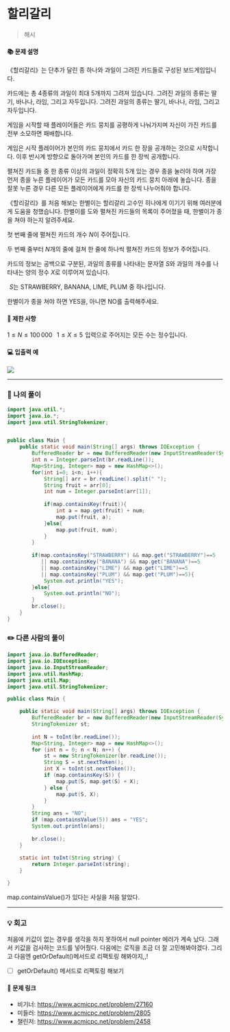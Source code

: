 # 할리갈리
> 해시

#### 📚 문제 설명
《할리갈리》는 단추가 달린 종 하나와 과일이 그려진 카드들로 구성된 보드게임입니다.

카드에는 총 $4$종류의 과일이 최대 $5$개까지 그려져 있습니다. 그려진 과일의 종류는 딸기, 바나나, 라임, 그리고 자두입니다. 그려진 과일의 종류는 딸기, 바나나, 라임, 그리고 자두입니다.

게임을 시작할 때 플레이어들은 카드 뭉치를 공평하게 나눠가지며 자신이 가진 카드를 전부 소모하면 패배합니다.

게임은 시작 플레이어가 본인의 카드 뭉치에서 카드 한 장을 공개하는 것으로 시작합니다. 이후 반시계 방향으로 돌아가며 본인의 카드를 한 장씩 공개합니다.

펼쳐진 카드들 중 한 종류 이상의 과일이 정확히 
$5$개 있는 경우 종을 눌러야 하며 가장 먼저 종을 누른 플레이어가 모든 카드를 모아 자신의 카드 뭉치 아래에 놓습니다. 종을 잘못 누른 경우 다른 모든 플레이어에게 카드를 한 장씩 나누어줘야 합니다.

《할리갈리》를 처음 해보는 한별이는 할리갈리 고수인 히나에게 이기기 위해 여러분에게 도움을 청했습니다. 한별이를 도와 펼쳐진 카드들의 목록이 주어졌을 때, 한별이가 종을 쳐야 하는지 알려주세요.

첫 번째 줄에 펼쳐진 카드의 개수 
$N$이 주어집니다.

두 번째 줄부터 
$N$개의 줄에 걸쳐 한 줄에 하나씩 펼쳐진 카드의 정보가 주어집니다.

카드의 정보는 공백으로 구분된, 과일의 종류를 나타내는 문자열 
$S$와 과일의 개수를 나타내는 양의 정수 
$X$로 이루어져 있습니다.

 
$S$는 STRAWBERRY, BANANA, LIME, PLUM 중 하나입니다.

한별이가 종을 쳐야 하면 YES을, 아니면 NO를 출력해주세요.



#### 📌 제한 사항 
$1 \le N \le 100\,000$ 
 
$1 \le X \le 5$ 
입력으로 주어지는 모든 수는 정수입니다.


#### 💻 입출력 예
![](https://velog.velcdn.com/images/uunew/post/e989fa82-208e-4e39-ae87-927e458d6cc3/image.png)


---
### 📝 나의 풀이
```java
import java.util.*;
import java.io.*;
import java.util.StringTokenizer;


public class Main {
    public static void main(String[] args) throws IOException {
        BufferedReader br = new BufferedReader(new InputStreamReader(System.in));
        int n = Integer.parseInt(br.readLine());
        Map<String, Integer> map = new HashMap<>();
        for(int i=0; i<n; i++){
            String[] arr = br.readLine().split(" ");
            String fruit = arr[0];
            int num = Integer.parseInt(arr[1]);
            
            if(map.containsKey(fruit)){
                int a = map.get(fruit) + num;
                map.put(fruit, a);
            }else{
                map.put(fruit, num);
            }          
        }
        
        if(map.containsKey("STRAWBERRY") && map.get("STRAWBERRY")==5 
           || map.containsKey("BANANA") && map.get("BANANA")==5 
           || map.containsKey("LIME") && map.get("LIME")==5
           || map.containsKey("PLUM") && map.get("PLUM")==5){
            System.out.println("YES");
        }else{
            System.out.println("NO");
        }
        br.close();
    }
}
```

### ✏️ 다른 사람의 풀이
```java
import java.io.BufferedReader;
import java.io.IOException;
import java.io.InputStreamReader;
import java.util.HashMap;
import java.util.Map;
import java.util.StringTokenizer;

public class Main {

	public static void main(String[] args) throws IOException {
		BufferedReader br = new BufferedReader(new InputStreamReader(System.in));
		StringTokenizer st;
		
		int N = toInt(br.readLine());
		Map<String, Integer> map = new HashMap<>();
		for (int n = 0; n < N; n++) {
			st = new StringTokenizer(br.readLine());
			String S = st.nextToken();
			int X = toInt(st.nextToken());
			if (map.containsKey(S)) {
				map.put(S, map.get(S) + X);
			} else {
				map.put(S, X);
			}
		}
		String ans = "NO";
		if (map.containsValue(5)) ans = "YES";
		System.out.println(ans);
		
		br.close();
	}
	
	static int toInt(String string) {
		return Integer.parseInt(string);
	}

}


```
map.containsValue()가 있다는 사실을 처음 알았다. 

---
### 💡 회고
처음에 키값이 없는 경우를 생각을 하지 못하여서 null pointer 에러가 계속 났다. 그래서 키값을 검사하는 코드를 넣어줬다. 
다음에는 로직을 조금 더 잘 고민해봐야겠다. 그리고 다음엔 getOrDefault()메서드로 리팩토링 해봐야지,,!


- [ ] getOrDefault() 메서드로 리팩토링 해보기

#### 🔗 문제 링크
- 비기너: https://www.acmicpc.net/problem/27160
- 미들러: https://www.acmicpc.net/problem/2805
- 챌린저: https://www.acmicpc.net/problem/2458
